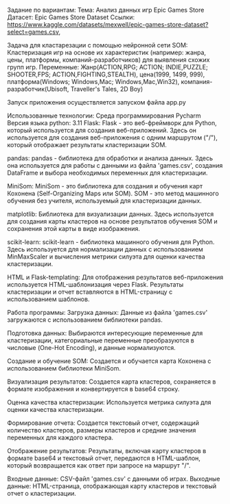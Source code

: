 Задание по вариантам:
Тема: Анализ данных игр Epic Games Store
Датасет: Epic Games Store Dataset
Ссылки:
https://www.kaggle.com/datasets/mexwell/epic-games-store-dataset?select=games.csv,

Задача для кластарезации с помощью нейронной сети SOM:
Кластеризация игр на основе их характеристик (например: жанра, цены, платформы, компаний-разработчиков) для выявления схожих групп игр.
Переменные: Жанр(ACTION,RPG; ACTION; INDIE,PUZZLE; SHOOTER,FPS; ACTION,FIGHTING,STEALTH), цена(1999, 1499, 999), платформа(Windows; Windows,Mac; Windows,Mac,Win32), компания-разработчик(Ubisoft, Traveller's Tales, 2D Boy)

Запуск приложения осуществляется запуском файла app.py

Использованные технологии:
Среда программирования Pycharm
Версия языка python: 3.11
Flask: Flask - это веб-фреймворк для Python, который используется для создания веб-приложений. Здесь он используется для создания веб-приложения с одним маршрутом ("/"), который отображает результаты кластеризации SOM.

pandas: pandas - библиотека для обработки и анализа данных. Здесь она используется для работы с данными из файла 'games.csv', создания DataFrame и выбора необходимых переменных для кластеризации.

MiniSom: MiniSom - это библиотека для создания и обучения карт Кохонена (Self-Organizing Maps или SOM). SOM - это метод машинного обучения без учителя, используемый для кластеризации данных.

matplotlib: Библиотека для визуализации данных. Здесь используется для создания карты кластеров на основе результатов обучения SOM и сохранения этой карты в виде изображения.

scikit-learn: scikit-learn - библиотека машинного обучения для Python. Здесь используется для нормализации данных с использованием MinMaxScaler и вычисления метрики силуэта для оценки качества кластеризации.

HTML и Flask-templating: Для отображения результатов веб-приложения используется HTML-шаблонизация через Flask. Результаты кластеризации и отчет вставляются в HTML-страницу с использованием шаблонов.

Работа программы:
Загрузка данных: Данные из файла 'games.csv' загружаются с использованием библиотеки pandas.

Подготовка данных: Выбираются интересующие переменные для кластеризации, категориальные переменные преобразуются в числовые (One-Hot Encoding), и данные нормализуются.

Создание и обучение SOM: Создается и обучается карта Кохонена с использованием библиотеки MiniSom.

Визуализация результатов: Создается карта кластеров, сохраняется в формате изображения и конвертируется в base64 строку.

Оценка качества кластеризации: Используется метрика силуэта для оценки качества кластеризации.

Формирование отчета: Создается текстовый отчет, содержащий количество кластеров, размеры кластеров и средние значения переменных для каждого кластера.

Отображение результатов: Результаты, включая карту кластеров в формате base64 и текстовый отчет, передаются в HTML-шаблон, который возвращается как ответ при запросе на маршрут "/".

Входные данные:
CSV-файл 'games.csv' с данными об играх.
Выходные данные:
HTML-страница, отображающая карту кластеров и текстовый отчет о кластеризации.